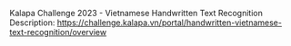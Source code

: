 Kalapa Challenge 2023 - Vietnamese Handwritten Text Recognition
Description: https://challenge.kalapa.vn/portal/handwritten-vietnamese-text-recognition/overview
